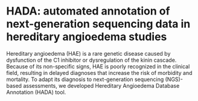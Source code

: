 # HADA: automated annotation of next-generation sequencing data in hereditary angioedema studies






Hereditary angioedema (HAE) is a rare genetic disease caused by dysfunction of the C1 inhibitor or dysregulation of the kinin cascade. Because of its non-specific signs, HAE is poorly recognized in the clinical field, resulting in delayed diagnoses that increase the risk of morbidity and mortality. To adapt its diagnosis to next-generation sequencing (NGS)-based assessments, we developed Hereditary Angioedema Database Annotation (HADA) tool.
